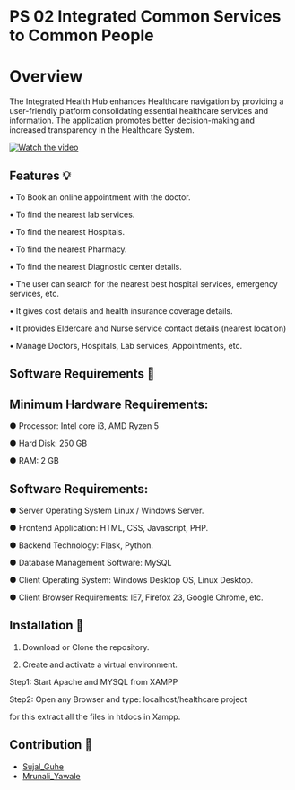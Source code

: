 # PS 02 Integrated Common Services to Common People

# Overview

The Integrated Health Hub enhances Healthcare navigation by providing a user-friendly platform consolidating essential healthcare services and information. The application promotes better decision-making and increased transparency in the Healthcare System.

[![Watch the video](https://i9.ytimg.com/vi_webp/92i1Sn3m2Ns/mqdefault.webp?v=668d1845&sqp=CNyytLQG&rs=AOn4CLCBNbTGxktK_K6WrdkNGqgIRHIEYQ)](https://youtu.be/92i1Sn3m2Ns)

## Features 💡

•	To Book an online appointment with the doctor.

•	To find the nearest lab services.

•	To find the nearest Hospitals.

•	To find the nearest Pharmacy.

•	To find the nearest Diagnostic center details.

•	The user can search for the nearest best hospital services, emergency services, etc.

•	It gives cost details and health insurance coverage details.

•	It provides Eldercare and Nurse service contact details (nearest location)

•	Manage Doctors, Hospitals, Lab services, Appointments, etc.

## Software Requirements 📃
      
## Minimum Hardware Requirements:

● Processor: Intel core i3, AMD Ryzen 5

● Hard Disk: 250 GB

● RAM: 2 GB

## Software Requirements:

● Server Operating System Linux / Windows Server.

● Frontend Application: HTML, CSS, Javascript, PHP.

● Backend Technology: Flask, Python.

● Database Management Software: MySQL

● Client Operating System: Windows Desktop OS, Linux Desktop.

● Client Browser Requirements: IE7, Firefox 23, Google Chrome, etc.


## Installation 🔗

1. Download or Clone the repository. 
 
2. Create and activate a virtual environment.


Step1:
Start Apache and MYSQL from XAMPP

Step2:
Open any Browser and type: localhost/healthcare project

for this extract all the files in htdocs in Xampp.

## Contribution 🚀
* [Sujal_Guhe](https://github.com/Sujalguhe) 
* [Mrunali_Yawale](https://github.com/yawalemrunali)
